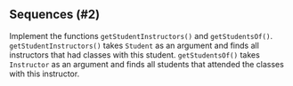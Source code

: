 ## Sequences (#2)

Implement the functions `getStudentInstructors()` and `getStudentsOf()`.
`getStudentInstructors()` takes `Student` as an argument and finds all 
instructors that had classes with this student. 
`getStudentsOf()` takes `Instructor` as an argument and finds all students
that attended the classes with this instructor.